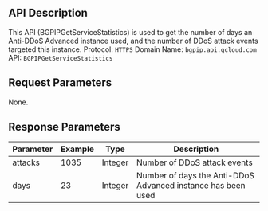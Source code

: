 ﻿

## API Description
This API (BGPIPGetServiceStatistics) is used to get the number of days an Anti-DDoS Advanced instance used, and the number of DDoS attack events targeted this instance.
Protocol: `HTTPS`
Domain Name: `bgpip.api.qcloud.com`
API: `BGPIPGetServiceStatistics`

## Request Parameters
None.

## Response Parameters

| Parameter | Example| Type | Description |
|---------|---------|---------|---------|
| attacks | 1035| Integer | Number of DDoS attack events |
| days | 23 | Integer | Number of days the Anti-DDoS Advanced instance has been used|

